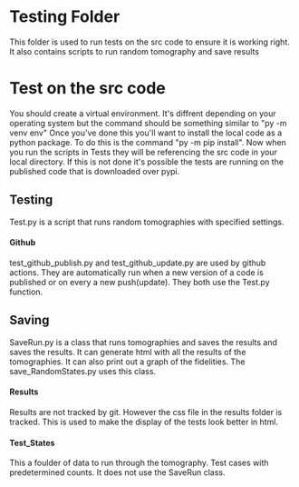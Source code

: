 # Testing Folder

[comment]: <> (TODO : Edit comments in this file)

This folder is used to run tests on the src code to ensure
it is working right. It also contains scripts to run random tomography and save results

#  Test on the src code
You should create a virtual environment. It's diffrent depending on your operating system but the command
should be something similar to "py -m venv env"  Once you've done this you'll want to install the local code
as a python package. To do this is the command "py -m pip install". Now when you run the scripts in Tests they
will be referencing the src code in your local directory. If this is not done it's possible the
tests are running on the published code that is downloaded over pypi.

## Testing
Test.py is a script that runs random tomographies with specified settings.

#### Github
test_github_publish.py and test_github_update.py are used by github
actions. They are automatically run when a new version of a code is published or on every a new push(update). 
They both use the Test.py function.

## Saving
SaveRun.py is a class that runs tomographies and saves the results and saves the results. It can generate html with 
all the results of the tomographies. It can also print out a graph of the fidelities. The save_RandomStates.py uses this class.
#### Results
Results are not tracked by git. However the css file in the results folder is tracked. This is used to make the display
of the tests look better in html. 
#### Test_States
This a foulder of data to run through the tomography. Test cases with predetermined counts. It does
not use the SaveRun class.